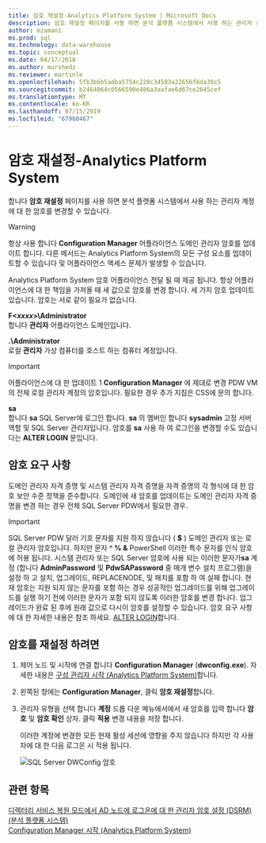 ```yaml
---
title: 암호 재설정-Analytics Platform System | Microsoft Docs
description: 암호 재설정 페이지를 사용 하면 분석 플랫폼 시스템에서 사용 하는 관리자 계정에 대 한 암호를 변경할 수 있습니다.
author: mzaman1
ms.prod: sql
ms.technology: data-warehouse
ms.topic: conceptual
ms.date: 04/17/2018
ms.author: murshedz
ms.reviewer: martinle
ms.openlocfilehash: 5fb3bbb5adba5754c220c34503a22656f6da39c5
ms.sourcegitcommit: b2464064c0566590e486a3aafae6d67ce2645cef
ms.translationtype: MT
ms.contentlocale: ko-KR
ms.lasthandoff: 07/15/2019
ms.locfileid: "67960467"
---
```

# <a name="password-reset---analytics-platform-system"></a>암호 재설정-Analytics Platform System
합니다 **암호 재설정** 페이지를 사용 하면 분석 플랫폼 시스템에서 사용 하는 관리자 계정에 대 한 암호를 변경할 수 있습니다.  
  
> [!WARNING]  
> 항상 사용 합니다 **Configuration Manager** 어플라이언스 도메인 관리자 암호를 업데이트 합니다. 다른 메서드는 Analytics Platform System의 모든 구성 요소를 업데이트할 수 있습니다 및 어플라이언스 액세스 문제가 발생할 수 있습니다.  
  
Analytics Platform System 암호 어플라이언스 전달 될 때 제공 됩니다. 항상 어플라이언스에 대 한 책임을 가져올 때 새 값으로 암호를 변경 합니다. 세 가지 암호 업데이트 있습니다. 암호는 서로 같이 필요가 없습니다.  
  
**F<*xxxx*>\Administrator**  
합니다 **관리자** 어플라이언스 도메인입니다.  
  
**.\Administrator**  
로컬 **관리자** 가상 컴퓨터를 호스트 하는 컴퓨터 계정입니다.  
  
> [!IMPORTANT]  
> 어플라이언스에 대 한 업데이트 1 **Configuration Manager** 에 제대로 변경 PDW VM의 전체 로컬 관리자 계정의 암호입니다. 필요한 경우 추가 지침은 CSS에 문의 합니다.  
  
**sa**  
합니다 **sa** SQL Server에 로그인 합니다. **sa** 의 멤버인 합니다 **sysadmin** 고정 서버 역할 및 SQL Server 관리자입니다. 암호를 **sa** 사용 하 여 로그인을 변경할 수도 있습니다는 **ALTER LOGIN** 문입니다.  
  
## <a name="password-requirements"></a>암호 요구 사항  
도메인 관리자 자격 증명 및 시스템 관리자 자격 증명을 자격 증명의 각 형식에 대 한 암호 보안 수준 정책을 준수합니다. 도메인에 새 암호를 업데이트는 도메인 관리자 자격 증명을 변경 하는 경우 전체 SQL Server PDW에서 필요한 경우.  
  
> [!IMPORTANT]  
> SQL Server PDW 달러 기호 문자를 지원 하지 않습니다 ( **$** ) 도메인 관리자 또는 로컬 관리자 암호입니다. 하지만 문자 **^ % &** PowerShell 이러한 특수 문자를 인식 암호에 허용 됩니다. 시스템 관리자 또는 SQL Server 암호에 사용 되는 이러한 문자가**sa** 계정 (합니다 **AdminPassword** 및 **PdwSAPassword** 중 매개 변수 설치 프로그램)을 설정 하 고 설치, 업그레이드, REPLACENODE, 및 패치를 포함 하 여 실패 합니다. 현재 암호는 지원 되지 않는 문자를 포함 하는 경우 성공적인 업그레이드를 위해 업그레이드를 실행 하기 전에 이러한 문자가 포함 되지 않도록 이러한 암호를 변경 합니다. 업그레이드가 완료 된 후에 원래 값으로 다시이 암호를 설정할 수 있습니다. 암호 요구 사항에 대 한 자세한 내용은 참조 하세요. [ALTER LOGIN](../t-sql/statements/alter-login-transact-sql.md)합니다.  
  
## <a name="to-reset-a-password"></a>암호를 재설정 하려면  
  
1.  제어 노드 및 시작에 연결 합니다 **Configuration Manager** (**dwconfig.exe**). 자세한 내용은 [구성 관리자 시작 &#40;Analytics Platform System&#41;](launch-the-configuration-manager.md)합니다.  
  
2.  왼쪽된 창에는 **Configuration Manager**, 클릭 **암호 재설정**합니다.  
  
3.  관리자 유형을 선택 합니다 **계정** 드롭 다운 메뉴에서에서 새 암호를 입력 합니다 **암호** 및 **암호 확인** 상자. 클릭 **적용** 변경 내용을 저장 합니다.  
  
    이러한 계정에 변경한 모든 현재 활성 세션에 영향을 주지 않습니다 하지만 각 사용자에 대 한 다음 로그온 시 적용 됩니다.  
  
    ![SQL Server DWConfig 암호](./media/password-reset/SQL_Server_PDW_DWConfig_TopPW.png "SQL_Server_PDW_DWConfig_TopPW")  
  
## <a name="see-also"></a>관련 항목  
[디렉터리 서비스 복원 모드에서 AD 노드에 로그온에 대 한 관리자 암호 설정 &#40;DSRM&#41; &#40;분석 플랫폼 시스템&#41;](set-admin-password-for-logging-on-to-ad-nodes-in-directory-services-restore-mode.md)  
[Configuration Manager 시작 &#40;Analytics Platform System&#41;](launch-the-configuration-manager.md)  
  
